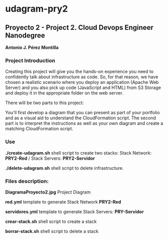 # udagram-pry2
## Proyecto 2 - Project 2. Cloud Devops Engineer Nanodegree

__Antonio J. Pérez Montilla__

### Project Introduction

Creating this project will give you the hands-on experience you need to confidently talk about infrastructure as code. So, for that reason, we have chosen a realistic scenario where you deploy an application (Apache Web Server) and you also pick up code (JavaScript and HTML) from S3 Storage and deploy it in the appropriate folder on the web server.

There will be two parts to this project:

You'll first develop a diagram that you can present as part of your portfolio and as a visual aid to understand the CloudFormation script.
The second part is to interpret the instructions as well as your own diagram and create a matching CloudFormation script.

### Use

__./create-udagram.sh__ shell script to create two stacks: Stack Network: __PRY2-Red__ / Stack Servers: __PRY2-Servidor__

__./delete-udagram.sh__ shell script to delete infrastructure.

### Files description:

__DiagramaProyecto2.jpg__ Project Diagram

__red.yml__ template to generate Stack Network __PRY2-Red__

__servidores.yml__ template to generate Stack Servers: __PRY-Servidor__

__crear-stack.sh__ shell script to create a stack

__borrar-stack.sh__ shell script to delete a stack


